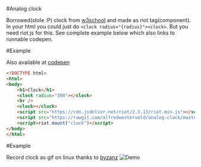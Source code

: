 #Analog clock

Borrowed(stole :P) clock from [w3school](http://www.w3schools.com/canvas/canvas_clock.asp) and made as riot tag(component).
In your html you could just do `<clock radius="{radius}"><clock>`. But you need riot.js for this. See complete example below which also links to runnable codepen.

#Example

Also available at [codepen](http://codepen.io/alfredwesterveld/pen/NxyePR)
```html
<!DOCTYPE html>
<html>
<body>
    <h1>Clock</h1>
    <clock radius="300"></clock>
    <hr />
    <clock></clock>
    <script src="https://cdn.jsdelivr.net/riot/2.3.13/riot.min.js"></script>
    <script src="https://rawgit.com/alfredwesterveld/analog-clock/master/index.js"></script>
    <script>riot.mount("clock")</script>
</body>
</html>
```

#Example

Record clock as gif on linux thanks to [byzanz](https://www.maketecheasier.com/record-screen-as-animated-gif-ubuntu/)
![Demo](https://github.com/alfredwesterveld/analog-clock/raw/master/clock.gif)
